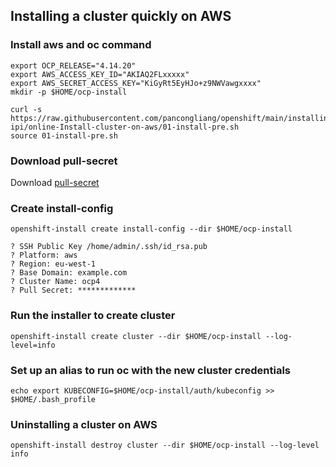 ## Installing a cluster quickly on AWS

### Install aws and oc command

```
export OCP_RELEASE="4.14.20"
export AWS_ACCESS_KEY_ID="AKIAQ2FLxxxxx"
export AWS_SECRET_ACCESS_KEY="KiGyRt5EyHJo+z9NWVawgxxxx"
mkdir -p $HOME/ocp-install

curl -s https://raw.githubusercontent.com/pancongliang/openshift/main/installing/aws-ipi/online-Install-cluster-on-aws/01-install-pre.sh
source 01-install-pre.sh
```


### Download pull-secret
Download [pull-secret](https://cloud.redhat.com/openshift/install/metal/installer-provisioned)

### Create install-config

```
openshift-install create install-config --dir $HOME/ocp-install

? SSH Public Key /home/admin/.ssh/id_rsa.pub
? Platform: aws
? Region: eu-west-1
? Base Domain: example.com
? Cluster Name: ocp4
? Pull Secret: *************
```

### Run the installer to create  cluster

```
openshift-install create cluster --dir $HOME/ocp-install --log-level=info
```

### Set up an alias to run oc with the new cluster credentials

```
echo export KUBECONFIG=$HOME/ocp-install/auth/kubeconfig >> $HOME/.bash_profile
```

### Uninstalling a cluster on AWS

```
openshift-install destroy cluster --dir $HOME/ocp-install --log-level info
```
